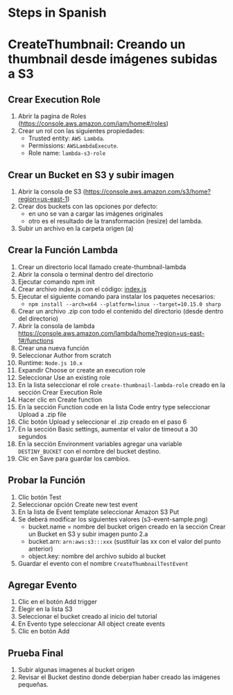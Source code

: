 # Steps in Spanish
# CreateThumbnail: Creando un thumbnail desde imágenes subidas a S3

## Crear Execution Role
1.	Abrir la pagina de Roles (https://console.aws.amazon.com/iam/home#/roles)
2.	Crear un rol con las siguientes propiedades:
    - Trusted entity: `AWS Lambda`.
    - Permissions: `AWSLambdaExecute`.
    - Role name: `lambda-s3-role`

## Crear un Bucket en S3 y subir imagen
1.	Abrir la consola de S3 (https://console.aws.amazon.com/s3/home?region=us-east-1)
2.	Crear dos buckets con las opciones por defecto:
    - en uno se van a cargar las imágenes originales
    - otro es el resultado de la transformación (resize) del lambda.
3.	Subir un archivo en la carpeta origen (a)

## Crear la Función Lambda
1.	Crear un directorio local llamado create-thumbnail-lambda
2.	Abrir la consola o terminal dentro del directorio
3.	Ejecutar comando npm init
4.	Crear archivo index.js con el código: [index.js](https://github.com/jriverox/create-thumbnail-lambda/blob/master/index.js)
5.	Ejecutar el siguiente comando para instalar los paquetes necesarios:
    - `npm install --arch=x64 --platform=linux --target=10.15.0 sharp`
6.	Crear un archivo .zip con todo el contenido del directorio (desde dentro del directorio)
7.	Abrir la consola de lambda https://console.aws.amazon.com/lambda/home?region=us-east-1#/functions
8.	Crear una nueva función
9.	Seleccionar Author from scratch
10.	Runtime: `Node.js 10.x`
11.	Expandir Choose or create an execution role
12.	Seleccionar Use an existing role
13.	En la lista seleccionar el role `create-thumbnail-lambda-role`  creado en la sección Crear Execution Role
14.	Hacer clic en Create function
15.	En la sección Function code en la lista Code entry type seleccionar Upload a .zip file
16.	Clic botón Upload y seleccionar el .zip creado en el paso 6
17.	En la sección Basic settings, aumentar el valor de timeout a 30 segundos
18.	En la sección Environment variables agregar una variable `DESTINY_BUCKET` con el nombre del bucket destino.
19.	Clic en Save para guardar los cambios.

## Probar la Función
1.	Clic botón Test
2.	Seleccionar opción Create new test event
3.	En la lista de Event template seleccionar Amazon S3 Put
4.	Se deberá modificar los siguientes valores
(s3-event-sample.png)
    - bucket.name = nombre del bucket origen creado en la sección Crear un Bucket en S3 y subir imagen punto 2.a
    - bucket.arn: `arn:aws:s3:::xxx` (sustituir las xx con el valor del punto anterior)
    - object.key: nombre del archivo subido al bucket
5.	Guardar el evento con el nombre `CreateThumbnailTestEvent`

## Agregar Evento
1.	Clic en el botón Add trigger
2.	Elegir en la lista S3
3.	Seleccionar el bucket creado al inicio del tutorial
4.	En Evento type seleccionar All object create events
5.	Clic en botón Add

## Prueba Final
1.	Subir algunas imagenes al bucket origen
2.	Revisar el Bucket destino donde deberpian haber creado las imágenes pequeñas.
